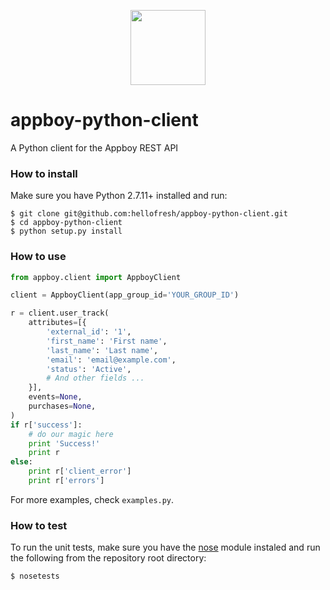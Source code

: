 <p align="center">
  <a href="https://hellofresh.com">
    <img width="120" src="https://www.hellofresh.de/images/hellofresh/press/HelloFresh_Logo.png">
  </a>
</p>

# appboy-python-client
A Python client for the Appboy REST API

### How to install

Make sure you have Python 2.7.11+ installed and run:

```
$ git clone git@github.com:hellofresh/appboy-python-client.git
$ cd appboy-python-client
$ python setup.py install
```

### How to use

```python
from appboy.client import AppboyClient

client = AppboyClient(app_group_id='YOUR_GROUP_ID')

r = client.user_track(
    attributes=[{
        'external_id': '1',
        'first_name': 'First name',
        'last_name': 'Last name',
        'email': 'email@example.com',
        'status': 'Active',
        # And other fields ...
    }],
    events=None,
    purchases=None,
)
if r['success']:
    # do our magic here
    print 'Success!'
    print r
else:
    print r['client_error']
    print r['errors']

```
For more examples, check `examples.py`.

### How to test

To run the unit tests, make sure you have the [nose](http://nose.readthedocs.org/) module instaled and run the following from the repository root directory:

`$ nosetests`
